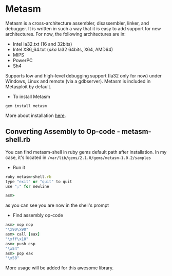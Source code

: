 # Metasm
Metasm is a cross-architecture assembler, disassembler, linker, and debugger. 
It is written in such a way that it is easy to add support for new architectures.
For now, the following architectures are in:

* Intel Ia32.txt (16 and 32bits)
* Intel X86_64.txt (*aka* Ia32 64bits, X64, AMD64)
* MIPS
* PowerPC
* Sh4

Supports low and high-level debugging support (Ia32 only for now) under Windows, Linux and remote (via a gdbserver). Metasm is included in Metasploit by default.

- To install Metasm 
```
gem install metasm
```
More about installation [here](https://github.com/jjyg/metasm/blob/master/doc/install_notes.txt). 

## Converting Assembly to Op-code - metasm-shell.rb
You can find metasm-shell in ruby gems default path after installation. In my case, it's located in `/var/lib/gems/2.1.0/gems/metasm-1.0.2/samples`

- Run it

```ruby
ruby metasm-shell.rb 
type "exit" or "quit" to quit
use ";" for newline

asm>
```
as you can see you are now in the shell's prompt

- Find assembly op-code 

```ruby
asm> nop nop
"\x90\x90"
asm> call [eax]
"\xff\x10"
asm> push esp
"\x54"
asm> pop eax
"\x58"
```

More usage will be added for this awesome library.


<!---

https://github.com/jjyg/metasm/tree/master/samples

http://archive.hack.lu/2007/metasm.pdf

https://www.pentestgeek.com/2012/01/25/using-metasm-to-avoid-antivirus-detection-ghost-writing-asm/

http://blog.cobaltstrike.com/2012/11/09/using-av-safe-executables-with-cortana/

https://funoverip.net/wp-content/uploads/2012/06/AV-Sandbox-Presentation_v2.0.pdf

https://www.blackhat.com/presentations/bh-usa-09/TRACY/BHUSA09-Tracy-RubyPentesters-PAPER.pdf

-->




<br><br><br>
---
